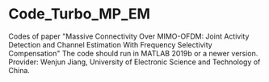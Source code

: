 # Code_Turbo_MP_EM
Codes of paper "Massive Connectivity Over MIMO-OFDM: Joint Activity Detection and Channel Estimation With Frequency Selectivity Compensation"
The code should run in MATLAB 2019b or a newer version.
Provider: Wenjun Jiang, University of Electronic Science and Technology of China.
